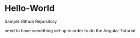 # Hello-World
Sample Github Repository


need to have something set up in order to do the Angular Tutorial
